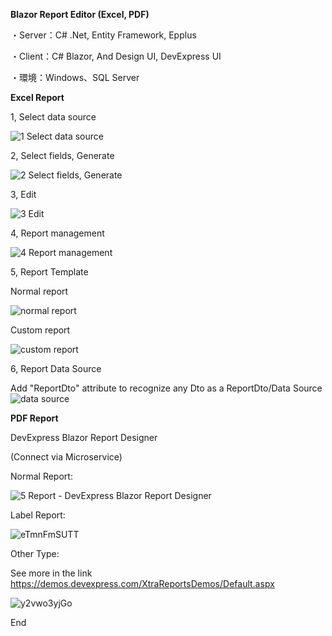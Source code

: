 **Blazor Report Editor (Excel, PDF)**

・Server：C# .Net, Entity Framework, Epplus

・Client：C# Blazor, And Design UI, DevExpress UI

・環境：Windows、SQL Server

**Excel Report**

1, Select data source

![1 Select data source](https://github.com/csm12s/Blazor-Report-Editor/assets/64699457/2b61ab31-502f-488a-872d-c495d0aeef61)

2, Select fields, Generate

![2 Select fields, Generate](https://github.com/csm12s/Blazor-Report-Editor/assets/64699457/4b3d6d21-d4a7-4186-8320-325d49a6ff77)

3, Edit

![3 Edit](https://github.com/csm12s/Blazor-Report-Editor/assets/64699457/c3cd675d-fa8c-4f8a-a176-62add8dc433f)

4, Report management

![4 Report management](https://github.com/csm12s/Blazor-Report-Editor/assets/64699457/d5b131b9-b9b1-489b-9551-a5fcd0f782ed)


5, Report Template

Normal report

![normal report](https://github.com/csm12s/Blazor-Report-Editor/assets/64699457/3d489394-06f2-4d74-aa47-cc1e718a94c0)

Custom report

![custom report](https://github.com/csm12s/Blazor-Report-Editor/assets/64699457/08632003-4889-412f-98aa-aac0f1ef7efc)


6, Report Data Source

Add "ReportDto" attribute to recognize any Dto as a ReportDto/Data Source
![data source](https://github.com/csm12s/Blazor-Report-Editor/assets/64699457/28dc8f5d-86b5-493b-b6b7-e93648318ec6)


**PDF Report**

DevExpress Blazor Report Designer 

(Connect via Microservice)

Normal Report:

![5 Report - DevExpress Blazor Report Designer](https://github.com/csm12s/Blazor-Report-Editor/assets/64699457/630ce97d-3041-4fb1-a5a2-8a2f3a99fd94)

Label Report:

![eTmnFmSUTT](https://github.com/csm12s/Blazor-Report-Editor/assets/64699457/eb3b18bd-be66-4c83-8286-0b4b66d0c6f8)

Other Type:

See more in the link 
https://demos.devexpress.com/XtraReportsDemos/Default.aspx

![y2vwo3yjGo](https://github.com/csm12s/Blazor-Report-Editor/assets/64699457/0868f064-75eb-4004-a06c-2a8545553b38)



End




